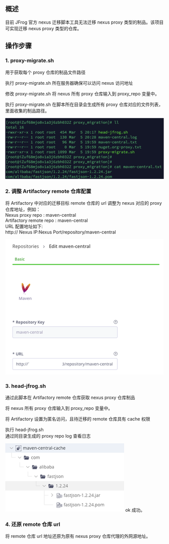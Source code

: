 ## 概述
目前 JFrog 官方 nexus 迁移脚本工具无法迁移 nexus proxy 类型的制品。该项目可实现迁移 nexus proxy 类型的仓库。

## 操作步骤
### 1. proxy-migrate.sh 
用于获取每个 proxy 仓库的制品文件路径

执行 proxy-migrate.sh 所在服务器确保可以访问 nexus 访问地址

修改 proxy-migrate.sh
将 nexus 所有 proxy 仓库输入到 proxy_repo 变量中。

执行 proxy-migrate.sh 在脚本所在目录会生成所有 proxy 仓库对应的文件列表，里面收集的制品路径。

![alt text](img/image.png)

### 2. 调整 Artifactory remote 仓库配置
将 Artifactory 中对应的迁移目标 remote 仓库的 url 调整为 nexus 对应的 proxy 仓库地址，例如：  
Nexus proxy repo : maven-central  
Artifactory remote repo : maven-central  
URL 配置地址如下:  
http:// Nexus IP:Nexus Port/repository/maven-central

![alt text](img/image-1.png)

### 3. head-jfrog.sh
通过此脚本在 Artifactory remote 仓库获取 nexus proxy 仓库制品

将 nexus 所有 proxy 仓库输入到 proxy_repo 变量中。

将 Artifactory 设置为匿名访问，且待迁移的 remote 仓库具有 cache 权限

执行 head-jfrog.sh  
通过同目录生成的 proxy repo log 查看日志

![alt text](img/image-2.png)
ok 成功。

### 4. 还原 remote 仓库 url 
将 remote 仓库 url 地址还原为原有 nexus proxy 仓库代理的外网源地址。

